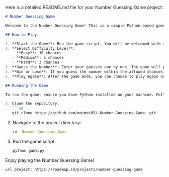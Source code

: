 Here is a detailed README.md file for your Number Guessing Game project:

```markdown
# Number Guessing Game

Welcome to the Number Guessing Game! This is a simple Python-based game where you get to test your luck by guessing a number between 1 and 100.

## How to Play

1. **Start the Game**: Run the game script. You will be welcomed with a message and prompted to choose a difficulty level.
2. **Select Difficulty Level**:
   - **Easy**: 10 chances
   - **Medium**: 5 chances
   - **Hard**: 3 chances
3. **Guess the Number**: Enter your guesses one by one. The game will provide hints whether the correct number is higher or lower than your guess.
4. **Win or Lose**: If you guess the number within the allowed chances, you win! If you exhaust all your chances without guessing correctly, you lose, and the correct number is revealed.
5. **Play Again**: After the game ends, you can choose to play again or exit.

## Running the Game

To run the game, ensure you have Python installed on your machine. Follow these steps:

1. Clone the repository:
   ```sh
   git clone https://github.com/moimoi05/-Number-Guessing-Game-.git
   ```
2. Navigate to the project directory:
   ```sh
   cd -Number-Guessing-Game-
   ```
3. Run the game script:
   ```sh
   python game.py
   ```

Enjoy playing the Number Guessing Game!
```
url project: https://roadmap.sh/projects/number-guessing-game
